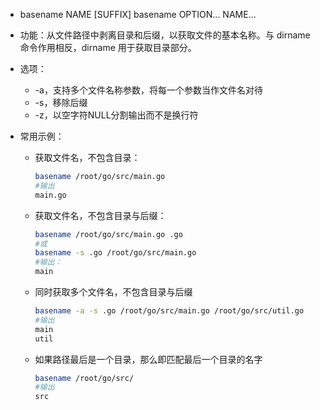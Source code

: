 - basename NAME [SUFFIX]
  basename OPTION... NAME...

- 功能：从文件路径中剥离目录和后缀，以获取文件的基本名称。与 dirname 命令作用相反，dirname 用于获取目录部分。

- 选项：

  - -a，支持多个文件名称参数，将每一个参数当作文件名对待
  - -s，移除后缀
  - -z，以空字符NULL分割输出而不是换行符

- 常用示例：

  - 获取文件名，不包含目录：

    ```bash
    basename /root/go/src/main.go
    #输出
    main.go
    ```

  - 获取文件名，不包含目录与后缀：

    ```bash
    basename /root/go/src/main.go .go
    #或
    basename -s .go /root/go/src/main.go
    #输出：
    main
    ```

  - 同时获取多个文件名，不包含目录与后缀

    ```bash
    basename -a -s .go /root/go/src/main.go /root/go/src/util.go
    #输出
    main
    util
    ```

  - 如果路径最后是一个目录，那么即匹配最后一个目录的名字

    ```bash
    basename /root/go/src/
    #输出
    src
    ```

    

